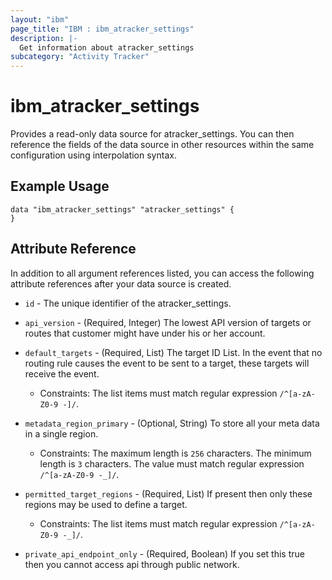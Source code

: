 ```yaml
---
layout: "ibm"
page_title: "IBM : ibm_atracker_settings"
description: |-
  Get information about atracker_settings
subcategory: "Activity Tracker"
---
```


# ibm_atracker_settings

Provides a read-only data source for atracker_settings. You can then reference the fields of the data source in other resources within the same configuration using interpolation syntax.

## Example Usage

```hcl
data "ibm_atracker_settings" "atracker_settings" {
}
```


## Attribute Reference

In addition to all argument references listed, you can access the following attribute references after your data source is created.

* `id` - The unique identifier of the atracker_settings.
* `api_version` - (Required, Integer) The lowest API version of targets or routes that customer might have under his or her account.

* `default_targets` - (Required, List) The target ID List. In the event that no routing rule causes the event to be sent to a target, these targets will receive the event.
  * Constraints: The list items must match regular expression `/^[a-zA-Z0-9 -]/`.

* `metadata_region_primary` - (Optional, String) To store all your meta data in a single region.
  * Constraints: The maximum length is `256` characters. The minimum length is `3` characters. The value must match regular expression `/^[a-zA-Z0-9 -_]/`.

* `permitted_target_regions` - (Required, List) If present then only these regions may be used to define a target.
  * Constraints: The list items must match regular expression `/^[a-zA-Z0-9 -_]/`.

* `private_api_endpoint_only` - (Required, Boolean) If you set this true then you cannot access api through public network.

